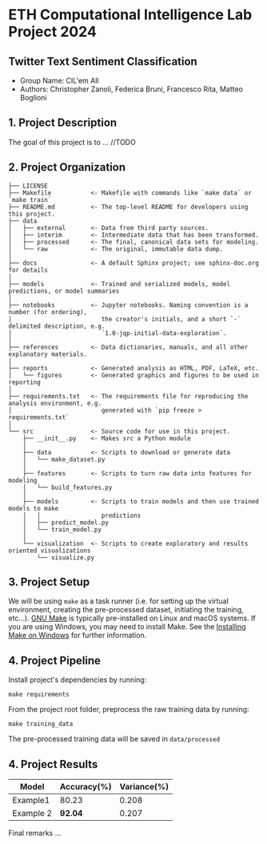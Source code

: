 # ETH Computational Intelligence Lab Project 2024
## Twitter Text Sentiment Classification

- Group Name: CIL'em All
- Authors: Christopher Zanoli, Federica Bruni, Francesco Rita, Matteo Boglioni

## 1. Project Description
The goal of this project is to ... //TODO

## 2. Project Organization
    ├── LICENSE
    ├── Makefile           <- Makefile with commands like `make data` or `make train`
    ├── README.md          <- The top-level README for developers using this project.
    ├── data
    │   ├── external       <- Data from third party sources.
    │   ├── interim        <- Intermediate data that has been transformed.
    │   ├── processed      <- The final, canonical data sets for modeling.
    │   └── raw            <- The original, immutable data dump.
    │
    ├── docs               <- A default Sphinx project; see sphinx-doc.org for details
    │
    ├── models             <- Trained and serialized models, model predictions, or model summaries
    │
    ├── notebooks          <- Jupyter notebooks. Naming convention is a number (for ordering),
    │                         the creator's initials, and a short `-` delimited description, e.g.
    │                         `1.0-jqp-initial-data-exploration`.
    │
    ├── references         <- Data dictionaries, manuals, and all other explanatory materials.
    │
    ├── reports            <- Generated analysis as HTML, PDF, LaTeX, etc.
    │   └── figures        <- Generated graphics and figures to be used in reporting
    │
    ├── requirements.txt   <- The requirements file for reproducing the analysis environment, e.g.
    │                         generated with `pip freeze > requirements.txt`
    │
    └── src                <- Source code for use in this project.
        ├── __init__.py    <- Makes src a Python module
        │
        ├── data           <- Scripts to download or generate data
        │   └── make_dataset.py
        │
        ├── features       <- Scripts to turn raw data into features for modeling
        │   └── build_features.py
        │
        ├── models         <- Scripts to train models and then use trained models to make
        │   │                 predictions
        │   ├── predict_model.py
        │   └── train_model.py
        │
        └── visualization  <- Scripts to create exploratory and results oriented visualizations
            └── visualize.py

## 3. Project Setup
We will be using ```make``` as a task runner (i.e. for setting up the virtual environment, creating the pre-processed dataset, initiating the training, etc...). [GNU Make](https://www.gnu.org/software/make/) is typically pre-installed on Linux and macOS systems. If you are using Windows, you may need to install Make. See the [Installing Make on Windows](https://cookiecutter-data-science.drivendata.org/using-the-template/#installing-make-on-windows) for further information.


## 4. Project Pipeline
Install project's dependencies by running:
```
make requirements
```
From the project root folder, preprocess the raw training data by running:
```
make training_data
```
The pre-processed training data will be saved in ```data/processed```

## 4. Project Results

| Model                              | Accuracy(\%) | Variance(\%) |
|------------------------------------|--------------|--------------|
| Example1                           | 80.23        | 0.208        |
| Example 2                          | **92.04**    | 0.207        |

Final remarks ...

